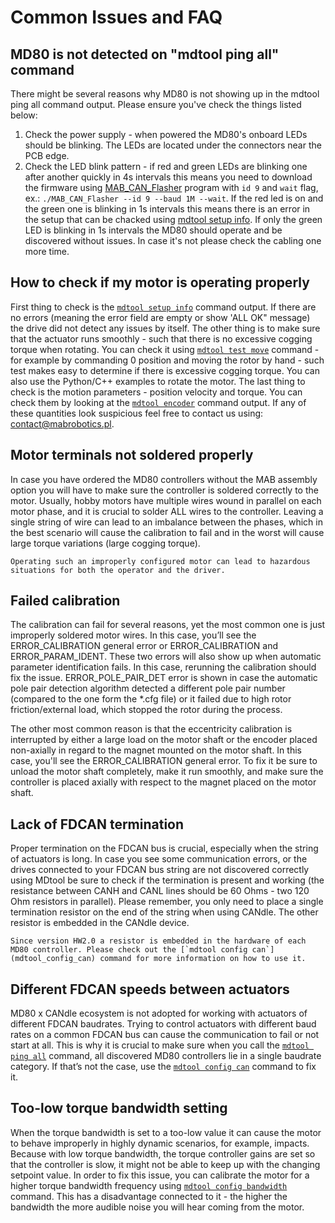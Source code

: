 # Common Issues and FAQ

## MD80 is not detected on "mdtool ping all" command

There might be several reasons why MD80 is not showing up in the mdtool ping all command output. Please ensure you've check the things listed below: 

1. Check the power supply - when powered the MD80's onboard LEDs should be blinking. The LEDs are located under the connectors near the PCB edge.
2. Check the LED blink pattern - if red and green LEDs are blinking one after another quickly in 4s intervals this means you need to download the firmware using [MAB_CAN_Flasher](mab_can_flasher) program with `id 9` and `wait` flag, ex.: `./MAB_CAN_Flasher --id 9 --baud 1M --wait`. If the red led is on and the green one is blinking in 1s intervals this means there is an error in the setup that can be chacked using [mdtool setup info](mdtool_setup_info). If only the green LED is blinking in 1s intervals the MD80 should operate and be discovered without issues. In case it's not please check the cabling one more time. 

## How to check if my motor is operating properly

First thing to check is the [`mdtool setup info`](mdtool_setup_info) command output. If there are no errors (meaning the error field are empty or show 'ALL OK" message) the drive did not detect any issues by itself. The other thing is to make sure that the actuator runs smoothly - such that there is no excessive cogging torque when rotating. You can check it using [`mdtool test move`](mdtool_test_move) command - for example by commanding 0 position and moving the rotor by hand - such test makes easy to determine if there is excessive cogging torque. You can also use the Python/C++ examples to rotate the motor. The last thing to check is the motion parameters - position velocity and torque. You can check them by looking at the [`mdtool encoder`](mdtool_encoder) command output. If any of these quantities look suspicious feel free to contact us using: [contact@mabrobotics.pl](https://www.mabrobotics.pl/contact).

## Motor terminals not soldered properly

In case you have ordered the MD80 controllers without the MAB assembly option you will have to make sure the controller is soldered correctly to the motor. Usually, hobby motors have multiple wires wound in parallel on each motor phase, and it is crucial to solder ALL wires to the controller. Leaving a single string of wire can lead to an imbalance between the phases, which in the best scenario will cause the calibration to fail and in the worst will cause large torque variations (large cogging torque). 

```{warning}
Operating such an improperly configured motor can lead to hazardous situations for both the operator and the driver. 
```

##  Failed calibration

The calibration can fail for several reasons, yet the most common one is just improperly soldered motor wires. In this case, you’ll see the ERROR_CALIBRATION general error or ERROR_CALIBRATION and ERROR_PARAM_IDENT. These two errors will also show up when automatic parameter identification fails. In this case, rerunning the calibration should fix the issue. ERROR_POLE_PAIR_DET error is shown in case the automatic pole pair detection algorithm detected a different pole pair number (compared to the one form the *.cfg file) or it failed due to high rotor friction/external load, which stopped the rotor during the process. 

The other most common reason is that the eccentricity calibration is interrupted by either a large load on the motor shaft or the encoder placed non-axially in regard to the magnet mounted on the motor shaft. In this case, you'll see the ERROR_CALIBRATION general error. To fix it be sure to unload the motor shaft completely, make it run smoothly, and make sure the controller is placed axially with respect to the magnet placed on the motor shaft. 

##  Lack of FDCAN termination

Proper termination on the FDCAN bus is crucial, especially when the string of actuators is long. In case you see some communication errors, or the drives connected to your FDCAN bus string are not discovered correctly using MDtool be sure to check if the termination is present and working (the resistance between CANH and CANL lines should be 60 Ohms - two 120 Ohm resistors in parallel). Please remember, you only need to place a single termination resistor on the end of the string when using CANdle. The other resistor is embedded in the CANdle device. 

```{hint}
Since version HW2.0 a resistor is embedded in the hardware of each MD80 controller. Please check out the [`mdtool config can`](mdtool_config_can) command for more information on how to use it.
```

##  Different FDCAN speeds between actuators

MD80 x CANdle ecosystem is not adopted for working with actuators of different FDCAN baudrates. Trying to control actuators with different baud rates on a common FDCAN bus can cause the communication to fail or not start at all. This is why it is crucial to make sure when you call the [`mdtool ping all`](mdtool_ping) command, all discovered MD80 controllers lie in a single baudrate category. If that’s not the case, use the [`mdtool config can`](mdtool_config_can) command to fix it. 

##  Too-low torque bandwidth setting

When the torque bandwidth is set to a too-low value it can cause the motor to behave improperly in highly dynamic scenarios, for example, impacts. Because with low torque bandwidth, the torque controller gains are set so that the controller is slow, it might not be able to keep up with the changing setpoint value. In order to fix this issue, you can calibrate the motor for a higher torque bandwidth frequency using [`mdtool config bandwidth`](mdtool_config_bandwidth) command. This has a disadvantage connected to it - the higher the bandwidth the more audible noise you will hear coming from the motor.
